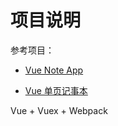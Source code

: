 项目说明
===

参考项目：

* [Vue Note App](https://coligo.io/learn-vuex-by-building-notes-app/)

* [Vue 单页记事本](https://juejin.im/post/58f4881da0bb9f006aa5c2a3) 

Vue + Vuex + Webpack